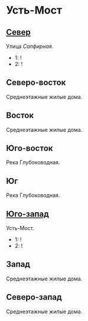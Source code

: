 # Усть-Мост

## [Север](./600090.md)

Улица *Сапфирная*.

* 1:    !
* 2:    !

## Северо-восток

Среднеэтажные жилые дома.

## Восток

Среднеэтажные жилые дома.

## Юго-восток

Река Глубоководная.

## Юг

Река Глубоководная.

## [Юго-запад](./575135.md)

Усть-Мост.

* 1:    !
* 2:    !

## Запад

Среднеэтажные жилые дома.

## Северо-запад

Среднеэтажные жилые дома.
